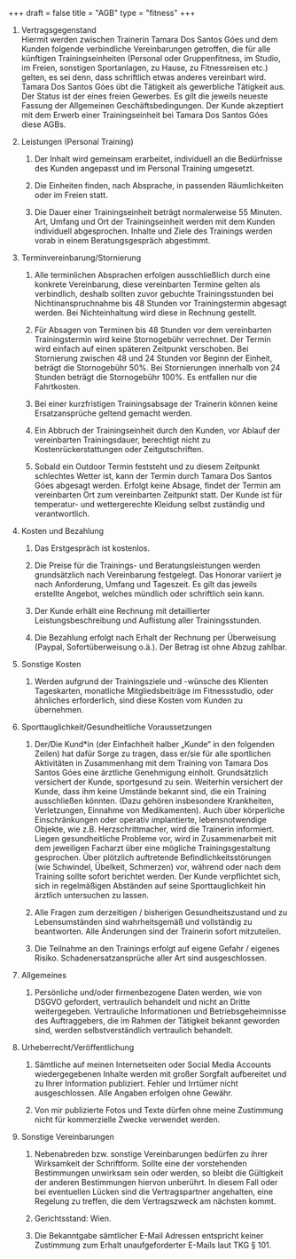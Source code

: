 +++
draft = false
title = "AGB"
type = "fitness"
+++

1. Vertragsgegenstand  
    Hiermit werden zwischen Trainerin Tamara Dos Santos Góes und dem Kunden folgende verbindliche Vereinbarungen getroffen, die für alle künftigen Trainingseinheiten (Personal oder Gruppenfitness, im Studio, im Freien, sonstigen Sportanlagen, zu Hause, zu Fitnessreisen etc.) gelten, es sei denn, dass schriftlich etwas anderes vereinbart wird. Tamara Dos Santos Góes übt die Tätigkeit als gewerbliche Tätigkeit aus. Der Status ist der eines freien Gewerbes. Es gilt die jeweils neueste Fassung der Allgemeinen Geschäftsbedingungen. Der Kunde akzeptiert mit dem Erwerb einer Trainingseinheit bei Tamara Dos Santos Góes diese AGBs.

2. Leistungen (Personal Training)
    1. Der Inhalt wird gemeinsam erarbeitet, individuell an die Bedürfnisse des Kunden angepasst und im Personal Training umgesetzt.

    2. Die Einheiten finden, nach Absprache, in passenden Räumlichkeiten oder im Freien statt.

    3. Die Dauer einer Trainingseinheit beträgt normalerweise 55 Minuten. Art, Umfang und Ort der Trainingseinheit werden mit dem Kunden individuell abgesprochen. Inhalte und Ziele des Trainings werden vorab in einem Beratungsgespräch abgestimmt.

3. Terminvereinbarung/Stornierung  
    1. Alle terminlichen Absprachen erfolgen ausschließlich durch eine konkrete Vereinbarung, diese vereinbarten Termine gelten als verbindlich, deshalb sollten zuvor gebuchte Trainingsstunden bei Nichtinanspruchnahme bis 48 Stunden vor Trainingstermin abgesagt werden. Bei Nichteinhaltung wird diese in Rechnung gestellt.

    2. Für Absagen von Terminen bis 48 Stunden vor dem vereinbarten Trainingstermin wird keine Stornogebühr verrechnet. Der Termin wird einfach auf einen späteren Zeitpunkt verschoben. Bei Stornierung zwischen 48 und 24 Stunden vor Beginn der Einheit, beträgt die Stornogebühr 50%. Bei Stornierungen innerhalb von 24 Stunden beträgt die Stornogebühr 100%. Es entfallen nur die Fahrtkosten.

    3. Bei einer kurzfristigen Trainingsabsage der Trainerin können keine Ersatzansprüche geltend gemacht werden.

    4. Ein Abbruch der Trainingseinheit durch den Kunden, vor Ablauf der vereinbarten Trainingsdauer, berechtigt nicht zu Kostenrückerstattungen oder Zeitgutschriften.

    5. Sobald ein Outdoor Termin feststeht und zu diesem Zeitpunkt schlechtes Wetter ist, kann der Termin durch Tamara Dos Santos Góes abgesagt werden. Erfolgt keine Absage, findet der Termin am vereinbarten Ort zum vereinbarten Zeitpunkt statt. Der Kunde ist für temperatur- und wettergerechte Kleidung selbst zuständig und verantwortlich.

4. Kosten und Bezahlung  
    1. Das Erstgespräch ist kostenlos.

    2. Die Preise für die Trainings- und Beratungsleistungen werden grundsätzlich nach Vereinbarung festgelegt. Das Honorar variiert je nach Anforderung, Umfang und Tageszeit. Es gilt das jeweils erstellte Angebot, welches mündlich oder schriftlich sein kann.

    3. Der Kunde erhält eine Rechnung mit detaillierter Leistungsbeschreibung und Auflistung aller Trainingsstunden.

    4. Die Bezahlung erfolgt nach Erhalt der Rechnung per Überweisung (Paypal, Sofortüberweisung o.ä.). Der Betrag ist ohne Abzug zahlbar.

5. Sonstige Kosten  
    1. Werden aufgrund der Trainingsziele und -wünsche des Klienten Tageskarten, monatliche Mitgliedsbeiträge im Fitnessstudio, oder ähnliches erforderlich, sind diese Kosten vom Kunden zu übernehmen.

6. Sporttauglichkeit/Gesundheitliche Voraussetzungen 
    1. Der/Die Kund*in (der Einfachheit halber „Kunde“ in den folgenden Zeilen) hat dafür Sorge zu tragen, dass er/sie für alle sportlichen Aktivitäten in Zusammenhang mit dem Training von Tamara Dos Santos Góes eine ärztliche Genehmigung einholt. Grundsätzlich versichert der Kunde, sportgesund zu sein. Weiterhin versichert der Kunde, dass ihm keine Umstände bekannt sind, die ein Training ausschließen könnten. (Dazu gehören insbesondere Krankheiten, Verletzungen, Einnahme von Medikamenten). Auch über körperliche Einschränkungen oder operativ implantierte, lebensnotwendige Objekte, wie z.B. Herzschrittmacher, wird die Trainerin informiert.  
    Liegen gesundheitliche Probleme vor, wird in Zusammenarbeit mit dem jeweiligen Facharzt über eine mögliche Trainingsgestaltung gesprochen. Über plötzlich auftretende Befindlichkeitsstörungen (wie Schwindel, Übelkeit, Schmerzen) vor, während oder nach dem Training sollte sofort berichtet werden. Der Kunde verpflichtet sich, sich in regelmäßigen Abständen auf seine Sporttauglichkeit hin ärztlich untersuchen zu lassen.

    2. Alle Fragen zum derzeitigen / bisherigen Gesundheitszustand und zu Lebensumständen sind wahrheitsgemäß und vollständig zu beantworten. Alle Änderungen sind der Trainerin sofort mitzuteilen.

    3. Die Teilnahme an den Trainings erfolgt auf eigene Gefahr / eigenes Risiko. Schadenersatzansprüche aller Art sind ausgeschlossen.

7. Allgemeines  
    1. Persönliche und/oder firmenbezogene Daten werden, wie von DSGVO gefordert, vertraulich behandelt und nicht an Dritte weitergegeben. Vertrauliche Informationen und Betriebsgeheimnisse des Auftraggebers, die im Rahmen der Tätigkeit bekannt geworden sind, werden selbstverständlich vertraulich behandelt.

8. Urheberrecht/Veröffentlichung 
    1. Sämtliche auf meinen Internetseiten oder Social Media Accounts wiedergegebenen Inhalte werden mit großer Sorgfalt aufbereitet und zu Ihrer Information publiziert. Fehler und Irrtümer nicht ausgeschlossen. Alle Angaben erfolgen ohne Gewähr.
   
    2. Von mir publizierte Fotos und Texte dürfen ohne meine Zustimmung nicht für kommerzielle Zwecke verwendet werden.
   
9. Sonstige Vereinbarungen  
    1. Nebenabreden bzw. sonstige Vereinbarungen bedürfen zu ihrer Wirksamkeit der Schriftform. Sollte eine der vorstehenden Bestimmungen unwirksam sein oder werden, so bleibt die Gültigkeit der anderen Bestimmungen hiervon unberührt. In diesem Fall oder bei eventuellen Lücken sind die Vertragspartner angehalten, eine Regelung zu treffen, die dem Vertragszweck am nächsten kommt.

    2. Gerichtsstand: Wien.

    3. Die Bekanntgabe sämtlicher E-Mail Adressen entspricht keiner Zustimmung zum Erhalt unaufgeforderter E-Mails laut TKG § 101.